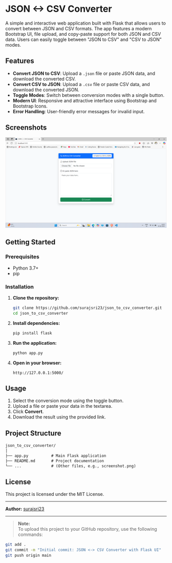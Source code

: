 # JSON &lt;-&gt; CSV Converter

A simple and interactive web application built with Flask that allows users to convert between JSON and CSV formats. The app features a modern Bootstrap UI, file upload, and copy-paste support for both JSON and CSV data. Users can easily toggle between "JSON to CSV" and "CSV to JSON" modes.

## Features

- **Convert JSON to CSV**: Upload a `.json` file or paste JSON data, and download the converted CSV.
- **Convert CSV to JSON**: Upload a `.csv` file or paste CSV data, and download the converted JSON.
- **Toggle Modes**: Switch between conversion modes with a single button.
- **Modern UI**: Responsive and attractive interface using Bootstrap and Bootstrap Icons.
- **Error Handling**: User-friendly error messages for invalid input.

## Screenshots

![Screenshot](screenshot.png) <!-- Add your screenshot here if available -->

## Getting Started

### Prerequisites

- Python 3.7+
- pip

### Installation

1. **Clone the repository:**
    ```sh
    git clone https://github.com/surajsri23/json_to_csv_converter.git
    cd json_to_csv_converter
    ```

2. **Install dependencies:**
    ```sh
    pip install flask
    ```

3. **Run the application:**
    ```sh
    python app.py
    ```

4. **Open in your browser:**
    ```
    http://127.0.0.1:5000/
    ```

## Usage

1. Select the conversion mode using the toggle button.
2. Upload a file or paste your data in the textarea.
3. Click **Convert**.
4. Download the result using the provided link.

## Project Structure

```
json_to_csv_converter/
│
├── app.py          # Main Flask application
├── README.md       # Project documentation
└── ...             # (Other files, e.g., screenshot.png)
```

## License

This project is licensed under the MIT License.

---

**Author:** [surajsri23](https://github.com/surajsri23)

---

> **Note:**  
> To upload this project to your GitHub repository, use the following commands:

```sh
git add .
git commit -m "Initial commit: JSON <-> CSV Converter with Flask UI"
git push origin main
```